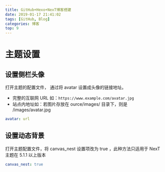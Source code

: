 ```yaml
---
title: GitHub+Hexo+NexT博客搭建
date: 2019-01-17 21:41:02
tags: [GitHub, Blog]
categories: 博客
top: 9
---
```


# 主题设置

## 设置侧栏头像

打开主题的配置文件， 通过将 avatar 设置成头像的链接地址。

- 完整的互联网 URL 如：`https://www.example.com/avatar.jpg`
- 站点内地址如：若图片存放在 ource/images/ 目录下，则是 /images/avatar.jpg

```yml
avatar: url
```

## 设置动态背景

打开主题配置文件，将 canvas_nest 设置项改为 true ，此种方法只适用于 NexT 主题在 5.1.1 以上版本

```yml
canvas_nest: true
```